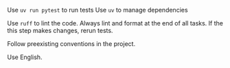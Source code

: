 Use `uv run pytest` to run tests
Use `uv` to manage dependencies

Use `ruff` to lint the code. Always lint and format at the end of all tasks. If the this step makes changes, rerun tests.

Follow preexisting conventions in the project.

Use English.
